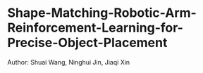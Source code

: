# Shape-Matching-Robotic-Arm-Reinforcement-Learning-for-Precise-Object-Placement
Author: Shuai Wang, Ninghui Jin, Jiaqi Xin
